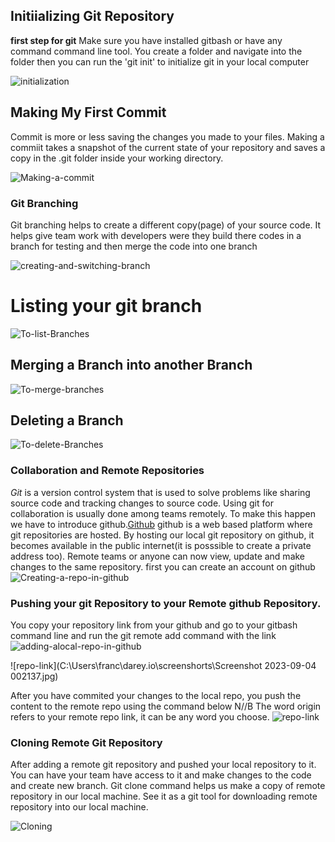  ## Initiializing Git Repository
 **first step for git** Make sure you have installed gitbash or have any command command line tool. You create a folder and navigate into the folder then you can run the 'git init' to initialize git in your local computer

 ![initialization](C:\Users\franc\darey.io\screenshorts\initialize-git.JPG)

## Making My First Commit
Commit is more or less saving the changes you made to your files. Making a commiit takes a snapshot of the current state of your repository and saves a copy in the .git folder inside your working directory.

![Making-a-commit](C:\Users\franc\darey.io\screenshorts\commit.JPG)

### Git Branching
Git branching helps to create a different copy(page) of your source code. It helps give team work with developers were they build there codes in a branch for testing and then merge the code into one branch

![creating-and-switching-branch](C:\Users\franc\darey.io\screenshorts\branching.JPG)

# Listing your git branch
![To-list-Branches](C:\Users\franc\darey.io\screenshorts\list-branches.JPG)

## Merging a Branch into another Branch
![To-merge-branches](C:\Users\franc\darey.io\screenshorts\list-merging.JPG)

## Deleting a Branch
![To-delete-Branches](C:\Users\franc\darey.io\screenshorts\Deleting-branch.JPG)

### Collaboration and Remote Repositories
*Git* is a version control system that is used to solve problems like sharing source code and tracking changes to source code. Using git for collaboration is usually done among teams remotely. To make this happen we have to introduce github.[Github](https://www.github.com)
github is a web based platform where git repositories are hosted. By hosting our local git repository on github, it becomes available in the public internet(it is posssible to create a private address too). Remote teams or anyone can now view, update and make changes to the same repository.
first you can create an account on github
![Creating-a-repo-in-github](C:\Users\franc\darey.io\screenshorts\github-repo.JPG)

### Pushing your git Repository to your Remote github Repository.
You copy your repository link from your github and go to your gitbash command line and run the git remote add command with the link
![adding-alocal-repo-in-github](C:\Users\franc\darey.io\screenshorts\remote.JPG)

![repo-link](C:\Users\franc\darey.io\screenshorts\Screenshot 2023-09-04 002137.jpg)

After you have commited your changes to the local repo, you push the content to the remote repo using the command below
N//B The word origin refers to your remote repo link, it can be any word you choose.
![repo-link](C:\Users\franc\darey.io\screenshorts\content.JPG)

### Cloning Remote Git Repository 
After adding a remote git repository and pushed your local repository to it. You can have your team have access to it and make changes to the code and create new branch.
Git clone command helps us make a copy of remote repository in our local machine. See it as a git tool for downloading remote repository into our local machine.

![Cloning](C:\Users\franc\darey.io\screenshorts\clone.JPG)